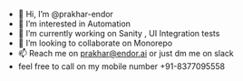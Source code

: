 - 👋 Hi, I’m @prakhar-endor
- 👀 I’m interested in Automation
- 🌱 I’m currently working on Sanity , UI Integration tests
- 💞️ I’m looking to collaborate on Monorepo
- 📫 Reach me on prakhar@endor.ai or just dm me on slack
-  feel free to call on my mobile number +91-8377095558

